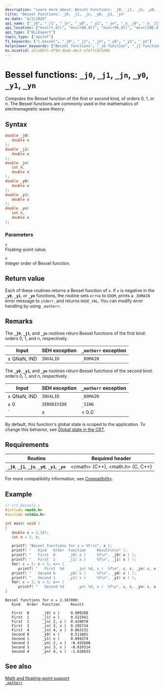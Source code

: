 ```yaml
---
description: "Learn more about: Bessel Functions: _j0, _j1, _jn, _y0, _y1, _yn"
title: "Bessel Functions: _j0, _j1, _jn, _y0, _y1, _yn"
ms.date: "4/2/2020"
api_name: ["_j0", "_j1", "_jn", "_y0", "_y1", "_yn", "_o__j0", "_o__j1", "_o__jn", "_o__y0", "_o__y1", "_o__yn"]
api_location: ["msvcrt.dll", "msvcr80.dll", "msvcr90.dll", "msvcr100.dll", "msvcr100_clr0400.dll", "msvcr110.dll", "msvcr110_clr0400.dll", "msvcr120.dll", "msvcr120_clr0400.dll", "ucrtbase.dll", "api-ms-win-crt-math-l1-1-0.dll", "api-ms-win-crt-private-l1-1-0.dll"]
api_type: ["DLLExport"]
topic_type: ["apiref"]
f1_keywords: ["c.bessel", "_j0", "_j1", "_jn", "_y0", "_y1", "_yn"]
helpviewer_keywords: ["Bessel functions", "_j0 function", "_j1 function", "_jn function", "_y0 function", "_y1 function", "_yn function"]
ms.assetid: a21a8bf1-df9d-4ba0-a8c2-e7ef71921d96
---
```

# Bessel functions: `_j0`, `_j1`, `_jn`, `_y0`, `_y1`, `_yn`

Computes the Bessel function of the first or second kind, of orders 0, 1, or n. The Bessel functions are commonly used in the mathematics of electromagnetic wave theory.

## Syntax

```C
double _j0(
   double x
);
double _j1(
   double x
);
double _jn(
   int n,
   double x
);
double _y0(
   double x
);
double _y1(
   double x
);
double _yn(
   int n,
   double x
);
```

### Parameters

*`x`*\
Floating-point value.

*`n`*\
Integer order of Bessel function.

## Return value

Each of these routines returns a Bessel function of *`x`*. If *`x`* is negative in the **`_y0`**, **`_y1`**, or **`_yn`** functions, the routine sets `errno` to `EDOM`, prints a `_DOMAIN` error message to `stderr`, and returns `HUGE_VAL`. You can modify error handling by using `_matherr`.

## Remarks

The **`_j0`**, **`_j1`**, and **`_jn`** routines return Bessel functions of the first kind: orders 0, 1, and n, respectively.

| Input | SEH exception | `_matherr` exception |
|---|---|---|
| ± QNaN, IND | `INVALID` | `_DOMAIN` |

The **`_y0`**, **`_y1`**, and **`_yn`** routines return Bessel functions of the second kind: orders 0, 1, and n, respectively.

| Input | SEH exception | `_matherr` exception |
|---|---|---|
| ± QNaN, IND | `INVALID` | `_DOMAIN` |
| ± 0 | `ZERODIVIDE` | `_SING` |
| `|x| < 0.0` | `INVALID` | `_DOMAIN` |

By default, this function's global state is scoped to the application. To change this behavior, see [Global state in the CRT](../global-state.md).

## Requirements

| Routine | Required header |
|---|---|
| **`_j0`**, **`_j1`**, **`_jn`**, **`_y0`**, **`_y1`**, **`_yn`** | \<cmath> (C++), \<math.h> (C, C++) |

For more compatibility information, see [Compatibility](../compatibility.md).

## Example

```C
// crt_bessel1.c
#include <math.h>
#include <stdio.h>

int main( void )
{
   double x = 2.387;
   int n = 3, c;

   printf( "Bessel functions for x = %f:\n", x );
   printf( "   Kind   Order  Function     Result\n\n" );
   printf( "   First  0      _j0( x )     %f\n", _j0( x ) );
   printf( "   First  1      _j1( x )     %f\n", _j1( x ) );
   for( c = 2; c < 5; c++ )
      printf( "   First  %d      _jn( %d, x )  %f\n", c, c, _jn( c, x ) );
   printf( "   Second 0      _y0( x )     %f\n", _y0( x ) );
   printf( "   Second 1      _y1( x )     %f\n", _y1( x ) );
   for( c = 2; c < 5; c++ )
      printf( "   Second %d      _yn( %d, x )  %f\n", c, c, _yn( c, x ) );
}
```

```Output
Bessel functions for x = 2.387000:
   Kind   Order  Function     Result

   First  0      _j0( x )     0.009288
   First  1      _j1( x )     0.522941
   First  2      _jn( 2, x )  0.428870
   First  3      _jn( 3, x )  0.195734
   First  4      _jn( 4, x )  0.063131
   Second 0      _y0( x )     0.511681
   Second 1      _y1( x )     0.094374
   Second 2      _yn( 2, x )  -0.432608
   Second 3      _yn( 3, x )  -0.819314
   Second 4      _yn( 4, x )  -1.626833
```

## See also

[Math and floating-point support](../floating-point-support.md)\
[`_matherr`](matherr.md)
